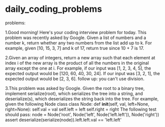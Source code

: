 # daily_coding_problems
problems:

1.Good morning! Here's your coding interview problem for today.
  This problem was recently asked by Google.
  Given a list of numbers and a number k, return whether any two numbers from the list add up to k.
  For example, given [10, 15, 3, 7] and k of 17, return true since 10 + 7 is 17.

2.Given an array of integers, return a new array such that each element at index i of the new array is
  the product of all the numbers in the original array except the one at i.
  For example, if our input was [1, 2, 3, 4, 5], the expected output would be [120, 60, 40, 30, 24].
  If our input was [3, 2, 1], the expected output would be [2, 3, 6]. follow up: you can't use division.
  
3.This problem was asked by Google.
Given the root to a binary tree, implement serialize(root), which serializes the tree into a string, and deserialize(s), which deserializes the string back into the tree.
For example, given the following Node class
class Node:
    def __init__(self, val, left=None, right=None):
        self.val = val
        self.left = left
        self.right = right
The following test should pass:
node = Node('root', Node('left', Node('left.left')), Node('right'))
assert deserialize(serialize(node)).left.left.val == 'left.left'
